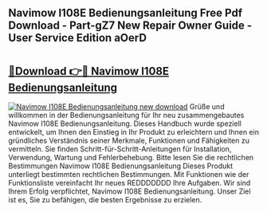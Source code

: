 ## Navimow I108E Bedienungsanleitung Free Pdf Download - Part-gZ7 New Repair Owner Guide - User Service Edition aOerD

# <h2><a href="http://df1oo3.blite.top/?on=Navimow+I108E+Bedienungsanleitung">🔗Download 👉🔴 Navimow I108E Bedienungsanleitung</a></h2>

[![Navimow I108E Bedienungsanleitung new download](https://i.imgur.com/lujVjoI.png)](http://df1oo3.blite.top/?on=Navimow+I108E+Bedienungsanleitung)
Grüße und willkommen in der Bedienungsanleitung für Ihr neu zusammengebautes Navimow I108E Bedienungsanleitung. Dieses Handbuch wurde speziell entwickelt, um Ihnen den Einstieg in Ihr Produkt zu erleichtern und Ihnen ein gründliches Verständnis seiner Merkmale, Funktionen und Fähigkeiten zu vermitteln. Sie finden Schritt-für-Schritt-Anleitungen für Installation, Verwendung, Wartung und Fehlerbehebung. Bitte lesen Sie die rechtlichen Bestimmungen Navimow I108E Bedienungsanleitung Dieses Produkt unterliegt bestimmten rechtlichen Bestimmungen. Mit Funktionen wie der Funktionsliste vereinfacht Ihr neues REDDDDDDD Ihre Aufgaben. Wir sind Ihrem Erfolg verpflichtet, Navimow I108E Bedienungsanleitung. Unser Ziel ist es, Sie zu befähigen, die besten Ergebnisse zu erzielen.

